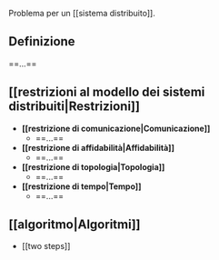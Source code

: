 Problema per un [[sistema distribuito]].

## Definizione

==...==

## [[restrizioni al modello dei sistemi distribuiti|Restrizioni]]

- **[[restrizione di comunicazione|Comunicazione]]**
	- ==...==
- **[[restrizione di affidabilità|Affidabilità]]**
	- ==...==
- **[[restrizione di topologia|Topologia]]**
	- ==...==
- **[[restrizione di tempo|Tempo]]**
	- ==...==

## [[algoritmo|Algoritmi]]

- [[two steps]]
